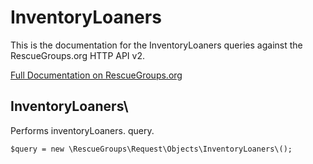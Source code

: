 # InventoryLoaners

This is the documentation for the InventoryLoaners queries against the RescueGroups.org HTTP API v2.

[Full Documentation on RescueGroups.org](https://userguide.rescuegroups.org/display/APIDG/Object+definitions#Objectdefinitions-inventoryLoaners)

## InventoryLoaners\

Performs inventoryLoaners. query.

    $query = new \RescueGroups\Request\Objects\InventoryLoaners\();


